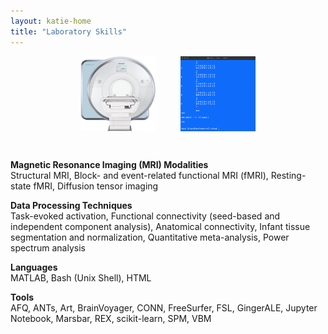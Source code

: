 ```yaml
---
layout: katie-home
title: "Laboratory Skills"
---
```


<p style="text-align:center;"><img align="middle" src="/images/Skyra-MRI-no-background[1].png" width="120" height="120" hspace="20" /><img align="middle" src="/images/bash_term.png" width="120" height="120" hspace="20" /></p>

<br/>

<span style="font-weight: bold; font-size:1em;">Magnetic Resonance Imaging (MRI) Modalities</span>  
Structural MRI, Block- and event-related functional MRI (fMRI), Resting-state fMRI, Diffusion tensor imaging  

<span style="font-weight: bold; font-size:1em;">Data Processing Techniques</span>  
Task-evoked activation, Functional connectivity (seed-based and independent component analysis), Anatomical connectivity, Infant tissue segmentation and normalization, Quantitative meta-analysis, Power spectrum analysis  

<span style="font-weight: bold; font-size:1em;">Languages</span>  
MATLAB, Bash (Unix Shell), HTML  

<span style="font-weight: bold; font-size:1em;">Tools</span>  
AFQ, ANTs, Art, BrainVoyager, CONN, FreeSurfer, FSL, GingerALE, Jupyter Notebook, Marsbar, REX, scikit-learn, SPM, VBM

<!--
<img align="right" src="/images/Skyra-MRI-no-background[1].png" width="120" height="120" hspace="20" />
<img align="right" src="/images/bash_term.png" width="120" height="120" hspace="20" />
-->

